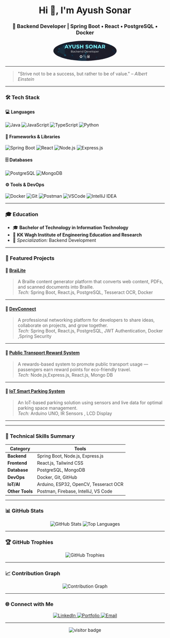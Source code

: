 <!-- Profile Header -->
<h1 align="center">Hi 👋, I'm Ayush Sonar</h1>
<h3 align="center">🚀 Backend Developer | Spring Boot • React • PostgreSQL • Docker</h3>

<!-- Profile Picture -->
<div align="center">
  <img src="https://github.com/ASCodeAlchemy/ASCodeAlchemy/blob/main/Banner.png" alt="Ayush Sonar" width="200" style="border-radius: 50%;" />
</div>

---

> "Strive not to be a success, but rather to be of value." – *Albert Einstein*

---

### 🛠️ Tech Stack

#### 💻 Languages
![Java](https://img.shields.io/badge/Java-ED8B00?style=for-the-badge&logo=openjdk&logoColor=white)
![JavaScript](https://img.shields.io/badge/JavaScript-F7DF1E?style=for-the-badge&logo=javascript&logoColor=black)
![TypeScript](https://img.shields.io/badge/TypeScript-007ACC?style=for-the-badge&logo=typescript&logoColor=white)
![Python](https://img.shields.io/badge/Python-3776AB?style=for-the-badge&logo=python&logoColor=white)

#### 🧩 Frameworks & Libraries
![Spring Boot](https://img.shields.io/badge/Spring%20Boot-6DB33F?style=for-the-badge&logo=springboot&logoColor=white)
![React](https://img.shields.io/badge/React-20232A?style=for-the-badge&logo=react&logoColor=61DAFB)
![Node.js](https://img.shields.io/badge/Node.js-339933?style=for-the-badge&logo=nodedotjs&logoColor=white)
![Express.js](https://img.shields.io/badge/Express.js-000000?style=for-the-badge&logo=express&logoColor=white)

#### 🗄️ Databases
![PostgreSQL](https://img.shields.io/badge/PostgreSQL-336791?style=for-the-badge&logo=postgresql&logoColor=white)
![MongoDB](https://img.shields.io/badge/MongoDB-4EA94B?style=for-the-badge&logo=mongodb&logoColor=white)

#### ⚙️ Tools & DevOps
![Docker](https://img.shields.io/badge/Docker-2496ED?style=for-the-badge&logo=docker&logoColor=white)
![Git](https://img.shields.io/badge/Git-F05032?style=for-the-badge&logo=git&logoColor=white)
![Postman](https://img.shields.io/badge/Postman-FF6C37?style=for-the-badge&logo=postman&logoColor=white)
![VSCode](https://img.shields.io/badge/VSCode-007ACC?style=for-the-badge&logo=visualstudiocode&logoColor=white)
![IntelliJ IDEA](https://img.shields.io/badge/IntelliJ%20IDEA-000000?style=for-the-badge&logo=intellijidea&logoColor=white)

---

### 🎓 Education

- 🎓 **Bachelor of Technology in Information Technology**
- 🏫 **KK Wagh Institute of Engineering Education and Research**
- 📘 *Specialization:* Backend Development

---

### 🚀 Featured Projects

#### 🧠 [BraiLite](https://github.com/ASCodeAlchemy/BrailleLite)
> A Braille content generator platform that converts web content, PDFs, and scanned documents into Braille.  
> *Tech:* Spring Boot, React.js, PostgreSQL, Tesseract OCR, Docker  

---

#### 💬 [DevConnect](https://github.com/ASCodeAlchemy/DevConnect)
> A professional networking platform for developers to share ideas, collaborate on projects, and grow together.  
> *Tech:* Spring Boot, React.js, PostgreSQL, JWT Authentication, Docker ,Spring Security

---

#### 🚌 [Public Transport Reward System](https://github.com/ASCodeAlchemy/PublicTransportRewardSystem)
> A rewards-based system to promote public transport usage — passengers earn reward points for eco-friendly travel.  
> *Tech:* Node.js,Express.js, React.js, Mongo DB  

---

#### 🤖 [IoT Smart Parking System](https://github.com/ASCodeAlchemy/pragyan)
> An IoT-based parking solution using sensors and live data for optimal parking space management.  
> *Tech:*  Arduino UNO, IR Sensors , LCD Display 

---


---

### 🧠 Technical Skills Summary

| Category | Tools |
|-----------|--------|
| **Backend** | Spring Boot, Node.js, Express.js |
| **Frontend** | React.js, Tailwind CSS |
| **Database** | PostgreSQL, MongoDB |
| **DevOps** | Docker, Git, GitHub |
| **IoT/AI** | Arduino, ESP32, OpenCV, Tesseract OCR |
| **Other Tools** | Postman, Firebase, IntelliJ, VS Code |

---

### 📊 GitHub Stats

<p align="center">
  <img src="https://github-readme-stats.vercel.app/api?username=ASCodeAlchemy&show_icons=true&theme=radical" alt="GitHub Stats" />
  <img src="https://github-readme-stats.vercel.app/api/top-langs/?username=ASCodeAlchemy&layout=compact&theme=radical" alt="Top Languages" />
</p>

---

### 🏆 GitHub Trophies

<p align="center">
  <img src="https://github-profile-trophy.vercel.app/?username=ASCodeAlchemy&theme=radical&margin-w=10&margin-h=10" alt="GitHub Trophies" />
</p>

---

### 📈 Contribution Graph

<p align="center">
  <img src="https://github-readme-activity-graph.vercel.app/graph?username=ASCodeAlchemy&theme=react-dark" alt="Contribution Graph"/>
</p>

---

### 🌐 Connect with Me

<p align="center">
  <a href="https://www.linkedin.com/in/ayush-sonar-b20743298/" target="_blank">
    <img src="https://img.shields.io/badge/LinkedIn-0077B5?style=for-the-badge&logo=linkedin&logoColor=white" alt="LinkedIn"/>
  </a>
  <a href="https://ascodealchemy.github.io/portfolio" target="_blank">
    <img src="https://img.shields.io/badge/Portfolio-000000?style=for-the-badge&logo=firefox&logoColor=white" alt="Portfolio"/>
  </a>
  <a href="mailto:ayushsonar04@gmail.com">
    <img src="https://img.shields.io/badge/Email-D14836?style=for-the-badge&logo=gmail&logoColor=white" alt="Email"/>
  </a>
</p>

---

<!-- Visitor Badge -->
<p align="center">
  <img src="https://visitor-badge.laobi.icu/badge?page_id=ASCodeAlchemy.ASCodeAlchemy" alt="visitor badge"/>
</p>
